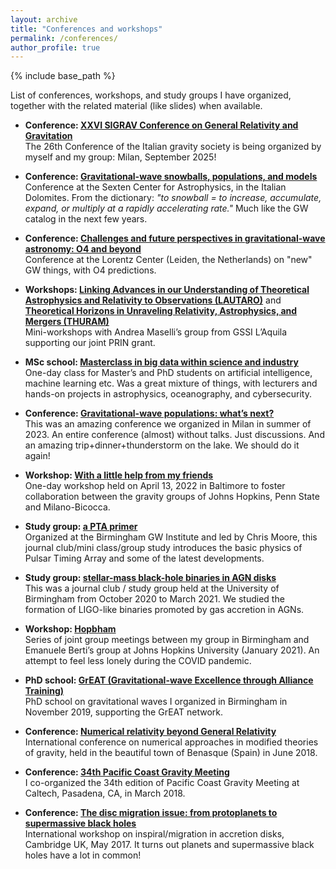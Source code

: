 ```yaml
---
layout: archive
title: "Conferences and workshops"
permalink: /conferences/
author_profile: true
---
```


{% include base_path %}

List of conferences, workshops, and study groups I have organized, together with the related material (like slides) when available.


- **Conference: [XXVI SIGRAV Conference on General Relativity and Gravitation](https://sites.google.com/unimib.it/sigrav2025)**  
  The 26th Conference of the Italian gravity society is being organized by myself and my group: Milan, September 2025!

- **Conference: [Gravitational-wave snowballs, populations, and models](https://sites.google.com/unimib.it/gwsnowballs)**  
  Conference at the Sexten Center for Astrophysics, in the Italian Dolomites. From the dictionary: *"to snowball = to increase, accumulate, expand, or multiply at a rapidly accelerating rate."* Much like the GW catalog in the next few years.

- **Conference: [Challenges and future perspectives in gravitational-wave astronomy: O4 and beyond](https://www.lorentzcenter.nl/challenges-and-future-perspectives-in-gravitational-wave-astronomy-o4-and-beyond.html)**  
  Conference at the Lorentz Center (Leiden, the Netherlands) on "new" GW things, with O4 predictions.

- **Workshops: [Linking Advances in our Understanding of Theoretical Astrophysics and Relativity to Observations (LAUTARO)](/lautaro/)** and **[Theoretical Horizons in Unraveling Relativity, Astrophysics, and Mergers (THURAM)](../?p=6295)**  
  Mini-workshops with Andrea Maselli’s group from GSSI L’Aquila supporting our joint PRIN grant.

- **MSc school: [Masterclass in big data within science and industry](https://sites.google.com/unimib.it/bigdatamasterclass)**  
  One-day class for Master’s and PhD students on artificial intelligence, machine learning etc. Was a great mixture of things, with lecturers and hands-on projects in astrophysics, oceanography, and cybersecurity.

- **Conference: [Gravitational-wave populations: what’s next?](https://sites.google.com/unimib.it/gwpopnext)**  
  This was an amazing conference we organized in Milan in summer of 2023. An entire conference (almost) without talks. Just discussions. And an amazing trip+dinner+thunderstorm on the lake. We should do it again!

- **Workshop: [With a little help from my friends](/with-a-little-help-from-my-friends/)**  
  One-day workshop held on April 13, 2022 in Baltimore to foster collaboration between the gravity groups of Johns Hopkins, Penn State and Milano-Bicocca.

- **Study group: [a PTA primer](/ptaprimer/)**  
  Organized at the Birmingham GW Institute and led by Chris Moore, this journal club/mini class/group study introduces the basic physics of Pulsar Timing Array and some of the latest developments.

- **Study group: [stellar-mass black-hole binaries in AGN disks](/bhbin-agndisks/)**  
  This was a journal club / study group held at the University of Birmingham from October 2020 to March 2021. We studied the formation of LIGO-like binaries promoted by gas accretion in AGNs.

- **Workshop: [Hopbham](/hopbham/)**  
  Series of joint group meetings between my group in Birmingham and Emanuele Berti’s group at Johns Hopkins University (January 2021). An attempt to feel less lonely during the COVID pandemic.

- **PhD school: [GrEAT (Gravitational-wave Excellence through Alliance Training)](https://sites.google.com/view/greatnetworkschool)**  
  PhD school on gravitational waves I organized in Birmingham in November 2019, supporting the GrEAT network.

- **Conference: [Numerical relativity beyond General Relativity](http://benasque.org/2018relativity/)**  
  International conference on numerical approaches in modified theories of gravity, held in the beautiful town of Benasque (Spain) in June 2018.

- **Conference: [34th Pacific Coast Gravity Meeting](https://web.archive.org/web/20240605204541/http://www.tapir.caltech.edu/~pcgm34/)**  
  I co-organized the 34th edition of Pacific Coast Gravity Meeting at Caltech, Pasadena, CA, in March 2018.

- **Conference: [The disc migration issue: from protoplanets to supermassive black holes](https://web.archive.org/web/20230531170901/https://www.ast.cam.ac.uk/meetings/2017/migration.issue.protoplanets.supermassive.black.holes)**  
  International workshop on inspiral/migration in accretion disks, Cambridge UK, May 2017. It turns out planets and supermassive black holes have a lot in common!

